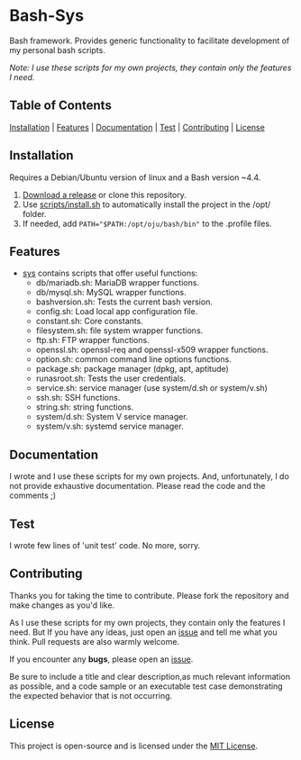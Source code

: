 # Bash-Sys

Bash framework. Provides generic functionality to facilitate development of my personal bash scripts.

*Note: I use these scripts for my own projects, they contain only the features I need.*

## Table of Contents

[Installation](#installation) | [Features](#features) | [Documentation](#documentation) | [Test](#test) | [Contributing](#contributing) | [License](#license)

## Installation

Requires a Debian/Ubuntu version of linux and a Bash version ~4.4.

1. [Download a release](https://github.com/ojullien/bash-sys/releases) or clone this repository.
2. Use [scripts/install.sh](scripts/install.sh) to automatically install the project in the /opt/ folder.
3. If needed, add `PATH="$PATH:/opt/oju/bash/bin"` to the .profile files.

## Features

- [sys](https://github.com/ojullien/bash-sys/tree/master/src/sys) contains scripts that offer useful functions:
  - db/mariadb.sh: MariaDB wrapper functions.
  - db/mysql.sh: MySQL wrapper functions.
  - bashversion.sh: Tests the current bash version.
  - config.sh: Load local app configuration file.
  - constant.sh: Core constants.
  - filesystem.sh: file system wrapper functions.
  - ftp.sh: FTP wrapper functions.
  - openssl.sh: openssl-req and openssl-x509 wrapper functions.
  - option.sh: common command line options functions.
  - package.sh: package manager (dpkg, apt, aptitude)
  - runasroot.sh: Tests the user credentials.
  - service.sh: service manager (use system/d.sh or system/v.sh)
  - ssh.sh: SSH functions.
  - string.sh: string functions.
  - system/d.sh: System V service manager.
  - system/v.sh: systemd service manager.

## Documentation

I wrote and I use these scripts for my own projects. And, unfortunately, I do not provide exhaustive documentation. Please read the code and the comments ;)

## Test

I wrote few lines of 'unit test' code. No more, sorry.

## Contributing

Thanks you for taking the time to contribute. Please fork the repository and make changes as you'd like.

As I use these scripts for my own projects, they contain only the features I need. But If you have any ideas, just open an [issue](https://github.com/ojullien/bash-sys/issues/new/choose) and tell me what you think. Pull requests are also warmly welcome.

If you encounter any **bugs**, please open an [issue](https://github.com/ojullien/bash-sys/issues/new/choose).

Be sure to include a title and clear description,as much relevant information as possible, and a code sample or an executable test case demonstrating the expected behavior that is not occurring.

## License

This project is open-source and is licensed under the [MIT License](LICENSE).
